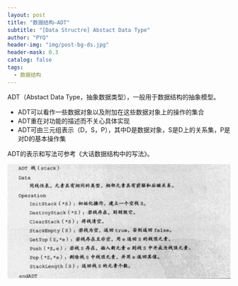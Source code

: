 ```yaml
---
layout: post
title: "数据结构—ADT"
subtitle: "[Data Structre] Abstact Data Type"
author: "PYQ"
header-img: "img/post-bg-ds.jpg"
header-mask: 0.3
catalog: false
tags:
  - 数据结构
---
```


ADT（Abstact Data Type，抽象数据类型），一般用于数据结构的抽象模型。

- ADT可以看作一些数据对象以及附加在这些数据对象上的操作的集合
- ADT重在对功能的描述而不关心具体实现
- ADT可由三元组表示（D，S，P），其中D是数据对象，S是D上的关系集，P是对D的基本操作集

ADT的表示和写法可参考《大话数据结构中的写法》。

![image-20220418165533940](/img/in-post/data-structure-1.png)